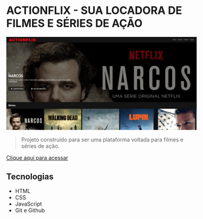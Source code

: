 # ACTIONFLIX - SUA LOCADORA DE FILMES E SÉRIES DE AÇÃO

![preview](./.github/preview.png)

> Projeto construido para ser uma plataforma voltada para filmes e séries de ação.

[Clique aqui para acessar](https://rodrigomonteirofs.github.io/projeto-netflix-page)

##  Tecnologias

* HTML
* CSS
* JavaScript
* Git e Github



